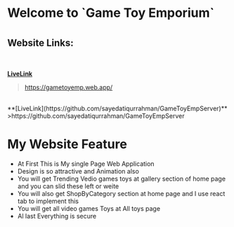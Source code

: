 <h1>Welcome to `Game Toy Emporium`</h1>
<h1></h1>
<h2>Website  Links:</h2> <br/>

**[LiveLink](https://gametoyemp.web.app/)**
>https://gametoyemp.web.app/

<br/>
**[LiveLink](https://github.com/sayedatiqurrahman/GameToyEmpServer)**
>https://github.com/sayedatiqurrahman/GameToyEmpServer

<h1></h1>
<h1>My Website Feature</h1>
<ul>
<li>At First This is My single Page Web Application</li>
<li>Design is so attractive and Animation also</li>
<li>You will get Trending Vedio games toys at gallery section of home page and you can slid these left or weite </li>
<li>You will also get ShopByCategory section at home page and I use react tab to implement this </li>
<li>You will get all video games Toys at All toys page </li>
<li>Al last Everything is secure</li>
</ul>
